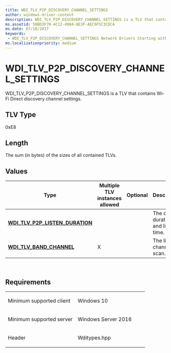 ```yaml
---
title: WDI_TLV_P2P_DISCOVERY_CHANNEL_SETTINGS
author: windows-driver-content
description: WDI_TLV_P2P_DISCOVERY_CHANNEL_SETTINGS is a TLV that contains Wi-Fi Direct discovery channel settings.
ms.assetid: 50BD3F70-4C12-4984-8E3F-AEC9F5C3CDCA
ms.date: 07/18/2017
keywords:
 - WDI_TLV_P2P_DISCOVERY_CHANNEL_SETTINGS Network Drivers Starting with Windows Vista
ms.localizationpriority: medium
---
```


# WDI\_TLV\_P2P\_DISCOVERY\_CHANNEL\_SETTINGS


WDI\_TLV\_P2P\_DISCOVERY\_CHANNEL\_SETTINGS is a TLV that contains Wi-Fi Direct discovery channel settings.

## TLV Type


0xE8

## Length


The sum (in bytes) of the sizes of all contained TLVs.

## Values


| Type                                                                   | Multiple TLV instances allowed | Optional | Description                         |
|------------------------------------------------------------------------|--------------------------------|----------|-------------------------------------|
| [**WDI\_TLV\_P2P\_LISTEN\_DURATION**](wdi-tlv-p2p-listen-duration.md) |                                |          | The cycle duration and listen time. |
| [**WDI\_TLV\_BAND\_CHANNEL**](wdi-tlv-band-channel.md)                | X                              |          | The list of channels to scan.       |

 

Requirements
------------

<table>
<colgroup>
<col width="50%" />
<col width="50%" />
</colgroup>
<tbody>
<tr class="odd">
<td><p>Minimum supported client</p></td>
<td><p>Windows 10</p></td>
</tr>
<tr class="even">
<td><p>Minimum supported server</p></td>
<td><p>Windows Server 2016</p></td>
</tr>
<tr class="odd">
<td><p>Header</p></td>
<td>Wditypes.hpp</td>
</tr>
</tbody>
</table>

 

 




